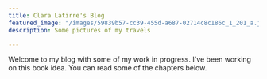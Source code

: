 ```yaml
---
title: Clara Latirre's Blog
featured_image: "/images/59839b57-cc39-455d-a687-02714c8c186c_1_201_a.jpeg"
description: Some pictures of my travels

---
```

Welcome to my blog with some of my work in progress. I've been working on this book idea. You can read some of the chapters below.